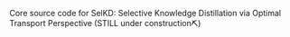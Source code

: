 Core source code for SelKD: Selective Knowledge Distillation via Optimal Transport Perspective (STILL under construction⛏️)
